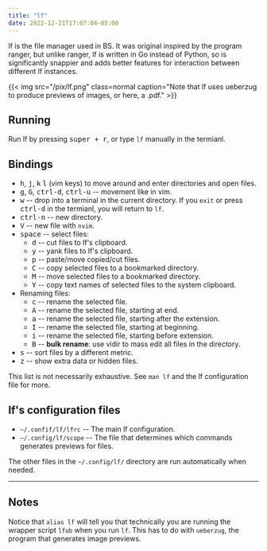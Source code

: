 ```yaml
---
title: "lf"
date: 2022-12-21T17:07:04-05:00
---
```


lf is the file manager used in BS.
It was original inspired by the program ranger, but unlike ranger, lf is written in Go instead of Python, so is significantly snappier and adds better features for interaction between different lf instances.

{{< img src="/pix/lf.png" class=normal caption="Note that lf uses ueberzug to produce previews of images, or here, a .pdf." >}}

## Running

Run lf by pressing <kbd>super + r</kbd>, or type `lf` manually in the termianl.

## Bindings

- <kbd>h</kbd>, <kbd>j</kbd>, <kbd>k</kbd> <kbd>l</kbd> (vim keys) to move around and enter directories and open files.
- <kbd>g</kbd>, <kbd>G</kbd>, <kbd>ctrl-d</kbd>,  <kbd>ctrl-u</kbd> -- movement like in vim.
- <kbd>w</kbd> -- drop into a terminal in the current directory. If you `exit` or press <kbd>ctrl-d</kbd> in the termianl, you will return to `lf`.
- <kbd>ctrl-n</kbd> -- new directory.
- <kbd>V</kbd> -- new file with `nvim`.
- <kbd>space</kbd> -- select files:
	- <kbd>d</kbd> -- cut files to lf's clipboard.
	- <kbd>y</kbd> -- yank files to lf's clipboard.
	- <kbd>p</kbd> -- paste/move copied/cut files.
	- <kbd>C</kbd> -- copy selected files to a bookmarked directory.
	- <kbd>M</kbd> -- move selected files to a bookmarked directory.
	- <kbd>Y</kbd> -- copy text names of selected files to the system clipboard.
- Renaming files:
	- <kbd>c</kbd> -- rename the selected file.
	- <kbd>A</kbd> -- rename the selected file, starting at end.
	- <kbd>a</kbd> -- rename the selected file, starting after the extension.
	- <kbd>I</kbd> -- rename the selected file, starting at beginning.
	- <kbd>i</kbd> -- rename the selected file, starting before extension.
	- <kbd>B</kbd> -- **bulk rename**: use vidir to mass edit all files in the directory.
- <kbd>s</kbd> -- sort files by a different metric.
- <kbd>z</kbd> -- show extra data or hidden files.

This list is not necessarily exhaustive. See `man lf` and the lf configuration file for more.

## lf's configuration files

- `~/.confif/lf/lfrc` -- The main lf configuration.
- `~/.config/lf/scope` -- The file that determines which commands generates previews for files.

The other files in the `~/.config/lf/` directory are run automatically when needed.

---

## Notes

Notice that `alias lf` will tell you that technically you are running the
wrapper script `lfub` when you run `lf`. This has to do with `ueberzug`, the
program that generates image previews.
